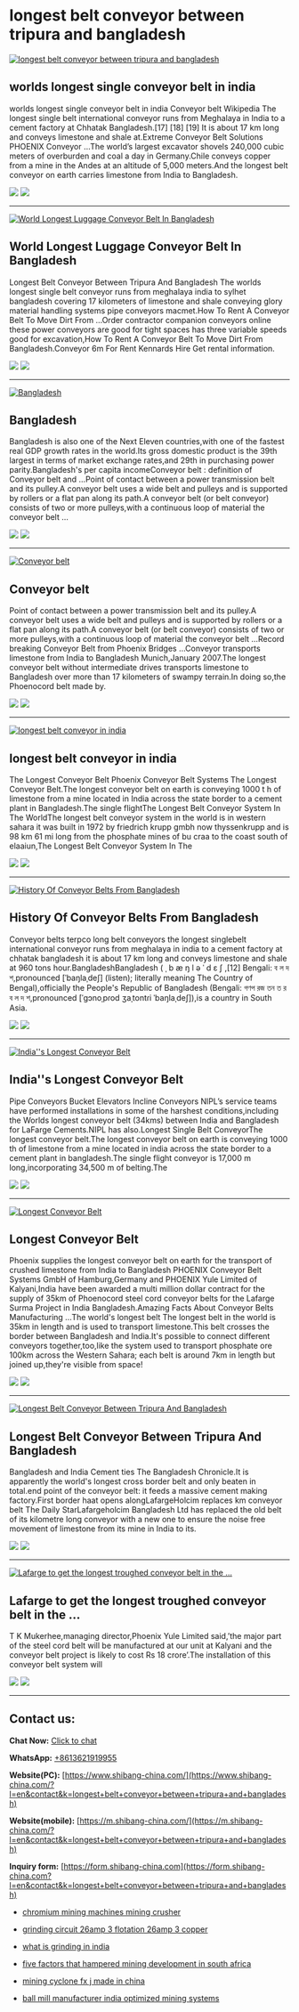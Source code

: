 # longest belt conveyor between tripura and bangladesh

<a href="https://swt.shibang-china.com/?l=en&img&k=longest+belt+conveyor+between+tripura+and+bangladesh" target="_blank">![longest belt conveyor between tripura and bangladesh](http://static.shibang-china.com/all-800x300/713.jpg)</a>

## worlds longest single conveyor belt in india
worlds longest single conveyor belt in india Conveyor belt Wikipedia The longest single belt international conveyor runs from Meghalaya in India to a cement factory at Chhatak Bangladesh.[17] [18] [19] It is about 17 km long and conveys limestone and shale at.Extreme Conveyor Belt Solutions PHOENIX Conveyor …The world’s largest excavator shovels 240,000 cubic meters of overburden and coal a day in Germany.Chile conveys copper from a mine in the Andes at an altitude of 5,000 meters.And the longest belt conveyor on earth carries limestone from India to Bangladesh.


<a href="https://whatsapp.shibangsoft.com/WhatsApp.php" target="_blank" title="WhatsApp">![](http://static.shibang-china.com/icon/whatsapp.png)</a> <a href="https://swt.shibang-china.com/?l=en&icon&k=longest+belt+conveyor+between+tripura+and+bangladesh" target="_blank">![](http://static.shibang-china.com/icon/chat-en.png)</a>

---

<a href="https://swt.shibang-china.com/?l=en&img&k=longest+belt+conveyor+between+tripura+and+bangladesh" target="_blank">![World Longest Luggage Conveyor Belt In Bangladesh](http://static.shibang-china.com/all-800x300/789.jpg)</a>

## World Longest Luggage Conveyor Belt In Bangladesh
Longest Belt Conveyor Between Tripura And Bangladesh The worlds longest single belt conveyor runs from meghalaya india to sylhet bangladesh covering 17 kilometers of limestone and shale conveying glory material handling systems pipe conveyors macmet.How To Rent A Conveyor Belt To Move Dirt From …Order contractor companion conveyors online these power conveyors are good for tight spaces has three variable speeds good for excavation,How To Rent A Conveyor Belt To Move Dirt From Bangladesh.Conveyor 6m For Rent Kennards Hire Get rental information.


<a href="https://whatsapp.shibangsoft.com/WhatsApp.php" target="_blank" title="WhatsApp">![](http://static.shibang-china.com/icon/whatsapp.png)</a> <a href="https://swt.shibang-china.com/?l=en&icon&k=longest+belt+conveyor+between+tripura+and+bangladesh" target="_blank">![](http://static.shibang-china.com/icon/chat-en.png)</a>

---

<a href="https://swt.shibang-china.com/?l=en&img&k=longest+belt+conveyor+between+tripura+and+bangladesh" target="_blank">![Bangladesh](http://static.shibang-china.com/all-800x300/1102.jpg)</a>

## Bangladesh
Bangladesh is also one of the Next Eleven countries,with one of the fastest real GDP growth rates in the world.Its gross domestic product is the 39th largest in terms of market exchange rates,and 29th in purchasing power parity.Bangladesh's per capita incomeConveyor belt : definition of Conveyor belt and …Point of contact between a power transmission belt and its pulley.A conveyor belt uses a wide belt and pulleys and is supported by rollers or a flat pan along its path.A conveyor belt (or belt conveyor) consists of two or more pulleys,with a continuous loop of material the conveyor belt …


<a href="https://whatsapp.shibangsoft.com/WhatsApp.php" target="_blank" title="WhatsApp">![](http://static.shibang-china.com/icon/whatsapp.png)</a> <a href="https://swt.shibang-china.com/?l=en&icon&k=longest+belt+conveyor+between+tripura+and+bangladesh" target="_blank">![](http://static.shibang-china.com/icon/chat-en.png)</a>

---

<a href="https://swt.shibang-china.com/?l=en&img&k=longest+belt+conveyor+between+tripura+and+bangladesh" target="_blank">![Conveyor belt](http://static.shibang-china.com/all-800x300/1045.jpg)</a>

## Conveyor belt
Point of contact between a power transmission belt and its pulley.A conveyor belt uses a wide belt and pulleys and is supported by rollers or a flat pan along its path.A conveyor belt (or belt conveyor) consists of two or more pulleys,with a continuous loop of material the conveyor belt …Record breaking Conveyor Belt from Phoenix Bridges …Conveyor transports limestone from India to Bangladesh Munich,January 2007.The longest conveyor belt without intermediate drives transports limestone to Bangladesh over more than 17 kilometers of swampy terrain.In doing so,the Phoenocord belt made by.


<a href="https://whatsapp.shibangsoft.com/WhatsApp.php" target="_blank" title="WhatsApp">![](http://static.shibang-china.com/icon/whatsapp.png)</a> <a href="https://swt.shibang-china.com/?l=en&icon&k=longest+belt+conveyor+between+tripura+and+bangladesh" target="_blank">![](http://static.shibang-china.com/icon/chat-en.png)</a>

---

<a href="https://swt.shibang-china.com/?l=en&img&k=longest+belt+conveyor+between+tripura+and+bangladesh" target="_blank">![longest belt conveyor in india](http://static.shibang-china.com/all-800x300/948.jpg)</a>

## longest belt conveyor in india
The Longest Conveyor Belt Phoenix Conveyor Belt Systems The Longest Conveyor Belt.The longest conveyor belt on earth is conveying 1000 t h of limestone from a mine located in India across the state border to a cement plant in Bangladesh.The single flightThe Longest Belt Conveyor System In The WorldThe longest belt conveyor system in the world is in western sahara it was built in 1972 by friedrich krupp gmbh now thyssenkrupp and is 98 km 61 mi long from the phosphate mines of bu craa to the coast south of elaaiun,The Longest Belt Conveyor System In The


<a href="https://whatsapp.shibangsoft.com/WhatsApp.php" target="_blank" title="WhatsApp">![](http://static.shibang-china.com/icon/whatsapp.png)</a> <a href="https://swt.shibang-china.com/?l=en&icon&k=longest+belt+conveyor+between+tripura+and+bangladesh" target="_blank">![](http://static.shibang-china.com/icon/chat-en.png)</a>

---

<a href="https://swt.shibang-china.com/?l=en&img&k=longest+belt+conveyor+between+tripura+and+bangladesh" target="_blank">![History Of Conveyor Belts From Bangladesh](http://static.shibang-china.com/all-800x300/1043.jpg)</a>

## History Of Conveyor Belts From Bangladesh
Conveyor belts terpco long belt conveyors the longest singlebelt international conveyor runs from meghalaya in india to a cement factory at chhatak bangladesh it is about 17 km long and conveys limestone and shale at 960 tons hour.BangladeshBangladesh ( ˌ b &#230; ŋ l ə ˈ d ɛ ʃ ,[12] Bengali: ব ল দ শ,pronounced [ˈbaŋlaˌdeʃ] (listen); literally meaning The Country of Bengal),officially the People's Republic of Bangladesh (Bengali: গণপ রজ তন ত র ব ল দ শ,pronounced [ˈɡɔnoˌpɾod ʒaˌtontɾi ˈbaŋlaˌdeʃ]),is a country in South Asia.


<a href="https://whatsapp.shibangsoft.com/WhatsApp.php" target="_blank" title="WhatsApp">![](http://static.shibang-china.com/icon/whatsapp.png)</a> <a href="https://swt.shibang-china.com/?l=en&icon&k=longest+belt+conveyor+between+tripura+and+bangladesh" target="_blank">![](http://static.shibang-china.com/icon/chat-en.png)</a>

---

<a href="https://swt.shibang-china.com/?l=en&img&k=longest+belt+conveyor+between+tripura+and+bangladesh" target="_blank">![India''s Longest Conveyor Belt](http://static.shibang-china.com/all-800x300/1172.jpg)</a>

## India''s Longest Conveyor Belt
Pipe Conveyors Bucket Elevators Incline Conveyors NlPL’s service teams have performed installations in some of the harshest conditions,including the Worlds longest conveyor belt (34kms) between India and Bangladesh for LaFarge Cements.NIPL has also.Longest Single Belt ConveyorThe longest conveyor belt.The longest conveyor belt on earth is conveying 1000 th of limestone from a mine located in india across the state border to a cement plant in bangladesh.The single flight conveyor is 17,000 m long,incorporating 34,500 m of belting.The


<a href="https://whatsapp.shibangsoft.com/WhatsApp.php" target="_blank" title="WhatsApp">![](http://static.shibang-china.com/icon/whatsapp.png)</a> <a href="https://swt.shibang-china.com/?l=en&icon&k=longest+belt+conveyor+between+tripura+and+bangladesh" target="_blank">![](http://static.shibang-china.com/icon/chat-en.png)</a>

---

<a href="https://swt.shibang-china.com/?l=en&img&k=longest+belt+conveyor+between+tripura+and+bangladesh" target="_blank">![Longest Conveyor Belt](http://static.shibang-china.com/all-800x300/932.jpg)</a>

## Longest Conveyor Belt
Phoenix supplies the longest conveyor belt on earth for the transport of crushed limestone from India to Bangladesh PHOENIX Conveyor Belt Systems GmbH of Hamburg,Germany and PHOENIX Yule Limited of Kalyani,India have been awarded a multi million dollar contract for the supply of 35km of Phoenocord steel cord conveyor belts for the Lafarge Surma Project in India Bangladesh.Amazing Facts About Conveyor Belts Manufacturing …The world's longest belt The longest belt in the world is 35km in length and is used to transport limestone.This belt crosses the border between Bangladesh and India.It's possible to connect different conveyors together,too,like the system used to transport phosphate ore 100km across the Western Sahara; each belt is around 7km in length but joined up,they're visible from space!


<a href="https://whatsapp.shibangsoft.com/WhatsApp.php" target="_blank" title="WhatsApp">![](http://static.shibang-china.com/icon/whatsapp.png)</a> <a href="https://swt.shibang-china.com/?l=en&icon&k=longest+belt+conveyor+between+tripura+and+bangladesh" target="_blank">![](http://static.shibang-china.com/icon/chat-en.png)</a>

---

<a href="https://swt.shibang-china.com/?l=en&img&k=longest+belt+conveyor+between+tripura+and+bangladesh" target="_blank">![Longest Belt Conveyor Between Tripura And Bangladesh](http://static.shibang-china.com/all-800x300/150.jpg)</a>

## Longest Belt Conveyor Between Tripura And Bangladesh
Bangladesh and India Cement ties The Bangladesh Chronicle.It is apparently the world's longest cross border belt and only beaten in total.end point of the conveyor belt: it feeds a massive cement making factory.First border haat opens alongLafargeHolcim replaces km conveyor belt The Daily StarLafargeholcim Bangladesh Ltd has replaced the old belt of its kilometre long conveyor with a new one to ensure the noise free movement of limestone from its mine in India to its.


<a href="https://whatsapp.shibangsoft.com/WhatsApp.php" target="_blank" title="WhatsApp">![](http://static.shibang-china.com/icon/whatsapp.png)</a> <a href="https://swt.shibang-china.com/?l=en&icon&k=longest+belt+conveyor+between+tripura+and+bangladesh" target="_blank">![](http://static.shibang-china.com/icon/chat-en.png)</a>

---

<a href="https://swt.shibang-china.com/?l=en&img&k=longest+belt+conveyor+between+tripura+and+bangladesh" target="_blank">![Lafarge to get the longest troughed conveyor belt in the …](http://static.shibang-china.com/all-800x300/600.jpg)</a>

## Lafarge to get the longest troughed conveyor belt in the …
T K Mukerhee,managing director,Phoenix Yule Limited said,’the major part of the steel cord belt will be manufactured at our unit at Kalyani and the conveyor belt project is likely to cost Rs 18 crore’.The installation of this conveyor belt system will

<a href="https://whatsapp.shibangsoft.com/WhatsApp.php" target="_blank" title="WhatsApp">![](http://static.shibang-china.com/icon/whatsapp.png)</a> <a href="https://swt.shibang-china.com/?l=en&icon&k=longest+belt+conveyor+between+tripura+and+bangladesh" target="_blank">![](http://static.shibang-china.com/icon/chat-en.png)</a>

---
## Contact us:

**Chat Now:** [Click to chat](https://swt.shibang-china.com?l=en&contact&k=longest+belt+conveyor+between+tripura+and+bangladesh)

**WhatsApp:**  [+8613621919955](https://whatsapp.shibangsoft.com/WhatsApp.php)

**Website(PC):** [https://www.shibang-china.com/](https://www.shibang-china.com/?l=en&contact&k=longest+belt+conveyor+between+tripura+and+bangladesh)

**Website(mobile):** [https://m.shibang-china.com/](https://m.shibang-china.com/?l=en&contact&k=longest+belt+conveyor+between+tripura+and+bangladesh)

**Inquiry form:** [https://form.shibang-china.com](https://form.shibang-china.com?l=en&contact&k=longest+belt+conveyor+between+tripura+and+bangladesh)

* [chromium mining machines mining crusher](../127/chromium%20mining%20machines%20mining%20crusher.md)

* [grinding circuit 26amp 3 flotation 26amp 3 copper](../139/grinding%20circuit%2026amp%203%20flotation%2026amp%203%20copper.md)

* [what is grinding in india](../129/what%20is%20grinding%20in%20india.md)

* [five factors that hampered mining development in south africa](../138/five%20factors%20that%20hampered%20mining%20development%20in%20south%20africa.md)

* [mining cyclone fx j made in china](../138/mining%20cyclone%20fx%20j%20made%20in%20china.md)

* [ball mill manufacturer india optimized mining systems](../126/ball%20mill%20manufacturer%20india%20optimized%20mining%20systems.md)